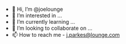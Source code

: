 - 👋 Hi, I’m @joelounge
- 👀 I’m interested in ...
- 🌱 I’m currently learning ...
- 💞️ I’m looking to collaborate on ...
- 📫 How to reach me - j.parkes@lounge.com

<!---
joelounge/joelounge is a ✨ special ✨ repository because its `README.md` (this file) appears on your GitHub profile.
You can click the Preview link to take a look at your changes.
--->
